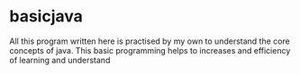 # basicjava
All this program written here is practised by my own to  understand the core concepts of java. This basic programming helps to increases and efficiency of learning and understand

